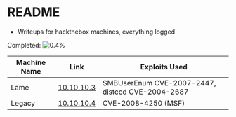 # README

- Writeups for hackthebox machines, everything logged

Completed: ![0.4%](https://progress-bar.dev/1)


| Machine Name | Link | Exploits Used |
| ------------ | ---- | ------------- |
| Lame | [10.10.10.3](https://github.com/cyberwr3nch/writeups/tree/main/htb/lame) |  SMBUserEnum CVE-2007-2447, distccd CVE-2004-2687 |
| Legacy | [10.10.10.4](https://github.com/cyberwr3nch/writeups/tree/main/htb/legacy) | CVE-2008-4250 (MSF) | 
